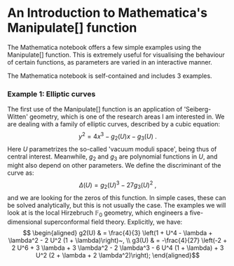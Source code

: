 # An Introduction to Mathematica's Manipulate[] function

The Mathematica notebook offers a few simple examples using the Manipulate[] function. This is extremely useful for visualising the behaviour of certain functions, as parameters are varied in an interactive manner.

The Mathematica notebook is self-contained and includes 3 examples. 

### Example 1: Elliptic curves

The first use of the Manipulate[] function is an application of 'Seiberg-Witten' geometry, which is one of the research areas I am interested in. We are dealing with a family of elliptic curves, described by a cubic equation:
$$ y^2 = 4x^3 - g_2(U) x - g_3(U)~.$$
Here $U$ parametrizes the so-called 'vacuum moduli space', being thus of central interest. Meanwhile, $g_2$ and $g_3$ are polynomial functions in $U$, and might also depend on other parameters. We define the discriminant of the curve as:
$$ \Delta(U) = g_2(U)^3 - 27 g_3(U)^2~,$$
and we are looking for the zeros of this function. In simple cases, these can be solved analytically, but this is not usually the case. The examples we will look at is the local Hirzebruch $\mathbb{F}_0$ geometry, which engineers a five-dimensional superconformal field theory. Explicitly, we have:
$$ \begin{aligned}
g2(U) & = \frac{4}{3} \left(1 + U^4 - \lambda + \lambda^2 - 2 U^2 (1 + \lambda)\right)~, \\
g3(U) & = -\frac{4}{27} \left(-2 + 2 U^6 + 3 \lambda + 3 \lambda^2 - 2 \lambda^3 - 6 U^4 (1 + \lambda) + 3 U^2 (2 + \lambda + 2 \lambda^2)\right);
\end{aligned}$$

